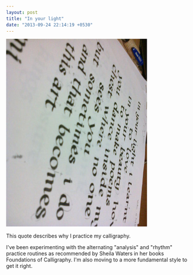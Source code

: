 ```yaml
---
layout: post
title: "In your light"
date: "2013-09-24 22:14:19 +0530"
---
```


![In your light...](/img/rumi0.jpg)

This quote describes why I practice my calligraphy.

I've been experimenting with the alternating "analysis" and "rhythm" practice routines as recommended by Sheila Waters in her books Foundations of Calligraphy. I'm also moving to a more fundamental style to get it right.
